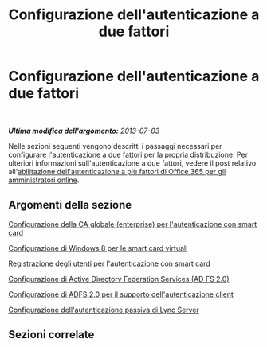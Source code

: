 ﻿---
title: Configurazione dell'autenticazione a due fattori
TOCTitle: Configurazione dell'autenticazione a due fattori
ms:assetid: 66cfa755-fe79-4d0f-b267-c3fa3c8f1c74
ms:mtpsurl: https://technet.microsoft.com/it-it/library/Dn308567(v=OCS.15)
ms:contentKeyID: 56269925
ms.date: 08/24/2015
mtps_version: v=OCS.15
ms.translationtype: HT
---

# Configurazione dell'autenticazione a due fattori

 

_**Ultima modifica dell'argomento:** 2013-07-03_

Nelle sezioni seguenti vengono descritti i passaggi necessari per configurare l'autenticazione a due fattori per la propria distribuzione. Per ulteriori informazioni sull'autenticazione a due fattori, vedere il post relativo all'[abilitazione dell'autenticazione a più fattori di Office 365 per gli amministratori online](http://go.microsoft.com/fwlink/p/?linkid=313332).

## Argomenti della sezione

[Configurazione della CA globale (enterprise) per l'autenticazione con smart card](lync-server-2013-configuring-enterprise-ca-for-smart-card-authentication.md)

[Configurazione di Windows 8 per le smart card virtuali](lync-server-2013-configuring-windows-8-for-virtual-smart-cards.md)

[Registrazione degli utenti per l'autenticazione con smart card](lync-server-2013-enrolling-users-for-smart-card-authentication.md)

[Configurazione di Active Directory Federation Services (AD FS 2.0)](lync-server-2013-configuring-active-directory-federation-services-ad-fs-2-0.md)

[Configurazione di ADFS 2.0 per il supporto dell'autenticazione client](lync-server-2013-configuring-ad-fs-2-0-to-support-client-authentication.md)

[Configurazione dell'autenticazione passiva di Lync Server](lync-server-2013-configuring-passive-authentication.md)

## Sezioni correlate

